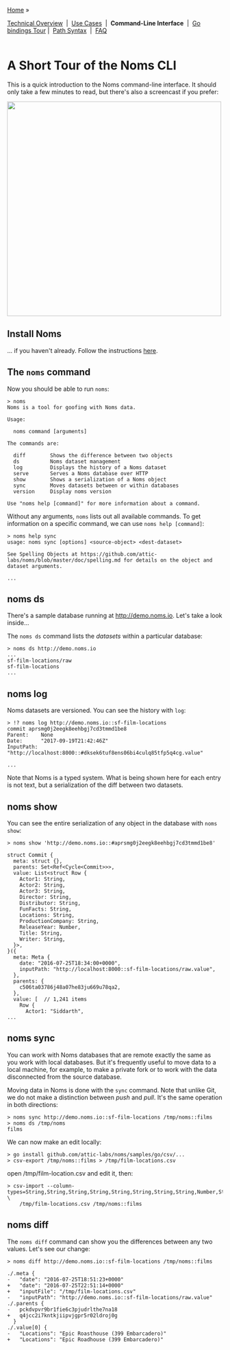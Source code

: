 [Home](../README.md) »

[Technical Overview](intro.md)&nbsp; | &nbsp;[Use Cases](../README.md#use-cases)&nbsp; | &nbsp;**Command-Line Interface**&nbsp; | &nbsp;[Go bindings Tour](go-tour.md) | &nbsp;[Path Syntax](spelling.md)&nbsp; | &nbsp;[FAQ](faq.md)&nbsp;
<br><br>
# A Short Tour of the Noms CLI

This is a quick introduction to the Noms command-line interface. It should only take a few minutes to read, but there's also a screencast if you prefer:

[<img src="cli-screencast.png" width="500">](https://www.youtube.com/watch?v=NeBsaNdAn68)

## Install Noms

... if you haven't already. Follow the instructions [here](https://github.com/attic-labs/noms#setup).

## The `noms` command

Now you should be able to run `noms`:

```shell
> noms
Noms is a tool for goofing with Noms data.

Usage:

  noms command [arguments]

The commands are:

  diff        Shows the difference between two objects
  ds          Noms dataset management
  log         Displays the history of a Noms dataset
  serve       Serves a Noms database over HTTP
  show        Shows a serialization of a Noms object
  sync        Moves datasets between or within databases
  version     Display noms version

Use "noms help [command]" for more information about a command.
```

Without any arguments, `noms` lists out all available commands. To get information on a specific command, we can use `noms help [command]`:

```shell
> noms help sync
usage: noms sync [options] <source-object> <dest-dataset>

See Spelling Objects at https://github.com/attic-labs/noms/blob/master/doc/spelling.md for details on the object and dataset arguments.

...
```

## noms ds

There's a sample database running at http://demo.noms.io. Let's take a look inside...

The `noms ds` command lists the _datasets_ within a particular database:

```shell
> noms ds http://demo.noms.io
...
sf-film-locations/raw
sf-film-locations
...
```

## noms log

Noms datasets are versioned. You can see the history with `log`:

```shell
> !? noms log http://demo.noms.io::sf-film-locations
commit aprsmg0j2eegk8eehbgj7cd3tmmd1be8
Parent:    None
Date:      "2017-09-19T21:42:46Z"
InputPath: "http://localhost:8000::#dksek6tuf8ens06bi4culq85tfp5q4cg.value"

...
```

Note that Noms is a typed system. What is being shown here for each entry is not text, but a serialization of the diff between two datasets.

## noms show

You can see the entire serialization of any object in the database with `noms show`:

```shell
> noms show 'http://demo.noms.io::#aprsmg0j2eegk8eehbgj7cd3tmmd1be8'

struct Commit {
  meta: struct {},
  parents: Set<Ref<Cycle<Commit>>>,
  value: List<struct Row {
    Actor1: String,
    Actor2: String,
    Actor3: String,
    Director: String,
    Distributor: String,
    FunFacts: String,
    Locations: String,
    ProductionCompany: String,
    ReleaseYear: Number,
    Title: String,
    Writer: String,
  }>,
}({
  meta: Meta {
    date: "2016-07-25T18:34:00+0000",
    inputPath: "http://localhost:8000::sf-film-locations/raw.value",
  },
  parents: {
    c506ta03786j48a07he83ju669u78qa2,
  },
  value: [  // 1,241 items
    Row {
      Actor1: "Siddarth",
...
```

## noms sync

You can work with Noms databases that are remote exactly the same as you work with local databases. But it's frequently useful to move data to a local machine, for example, to make a private fork or to work with the data disconnected from the source database.

Moving data in Noms is done with the `sync` command. Note that unlike Git, we do not make a distinction between _push_ and _pull_. It's the same operation in both directions:

```shell
> noms sync http://demo.noms.io::sf-film-locations /tmp/noms::films
> noms ds /tmp/noms
films
```

We can now make an edit locally:

```shell
> go install github.com/attic-labs/noms/samples/go/csv/...
> csv-export /tmp/noms::films > /tmp/film-locations.csv
```

open /tmp/film-location.csv and edit it, then:

```shell
> csv-import --column-types=String,String,String,String,String,String,String,String,Number,String,String \
    /tmp/film-locations.csv /tmp/noms::films
```

## noms diff

The `noms diff` command can show you the differences between any two values. Let's see our change:

```shell
> noms diff http://demo.noms.io::sf-film-locations /tmp/noms::films

./.meta {
-   "date": "2016-07-25T18:51:23+0000"
+   "date": "2016-07-25T22:51:14+0000"
+   "inputFile": "/tmp/film-locations.csv"
-   "inputPath": "http://demo.noms.io::sf-film-locations/raw.value"
./.parents {
-   pckdvpvr9br1fie6c3pjudrlthe7na18
+   q4jcc2i7kntkjiipvjgpr5r02ldroj0g
  }
./.value[0] {
-   "Locations": "Epic Roasthouse (399 Embarcadero)"
+   "Locations": "Epic Roadhouse (399 Embarcadero)"
```
